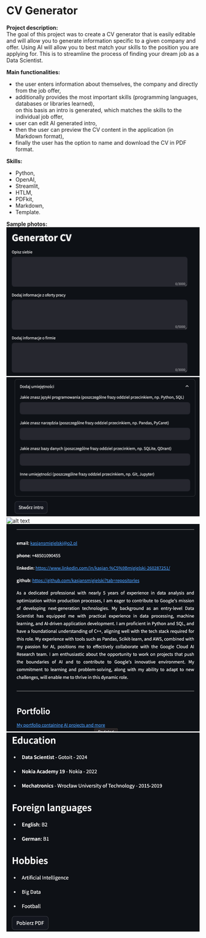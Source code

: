 # CV Generator


**Project description:**<br>
The goal of this project was to create a CV generator that is easily editable and will allow you to generate information specific to a given company and offer. Using AI will allow you to best match your skills to the position you are applying for. This is to streamline the process of finding your dream job as a Data Scientist.<br>

**Main functionalities:**<br>
- the user enters information about themselves, the company and directly from the job offer,<br>
- additionally provides the most important skills (programming languages, databases or libraries learned),<br>
on this basis an intro is generated, which matches the skills to the individual job offer,<br>
- user can edit AI generated intro,<br>
- then the user can preview the CV content in the application (in Markdown format),<br>
- finally the user has the option to name and download the CV in PDF format.

**Skills:**<br>
- Python,<br>
- OpenAI,<br>
- Streamlit,<br>
- HTLM,<br>
- PDFkit,<br>
- Markdown,<br>
- Template.


**Sample photos:**<br>
![alt text](<Zrzut ekranu 2024-11-17 o 22.57.40.png>)
![alt text](<Zrzut ekranu 2024-11-17 o 22.57.57.png>)
![alt text](edit_intro.png)
![alt text](<Zrzut ekranu 2024-11-17 o 23.00.55.png>)
![alt text](<Zrzut ekranu 2024-11-17 o 23.01.16.png>)
